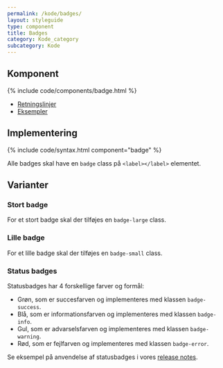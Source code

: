 ```yaml
---
permalink: /kode/badges/
layout: styleguide
type: component
title: Badges
category: Kode_category
subcategory: Kode 
---
```


## Komponent
{% include code/components/badge.html %}

<ul class="nobullet-list mt-7">
    <li><a href="/komponenter/beskeder/#retningslinjer">Retningslinjer</a></li>
    <li><a href="/komponenter/beskeder/">Eksempler</a></li>
</ul>

## Implementering

{% include code/syntax.html component="badge" %}

Alle badges skal have en `badge` class på `<label></label>` elementet.

## Varianter

### Stort badge
For et stort badge skal der tilføjes en `badge-large` class.

### Lille badge
For et lille badge skal der tilføjes en `badge-small` class.

### Status badges

Statusbadges har 4 forskellige farver og formål:

- <label class="badge badge-small badge-success">Grøn</label>, som er succesfarven og implementeres med klassen `badge-success`.
- <label class="badge badge-small badge-info">Blå</label>, som er informationsfarven og implementeres med klassen `badge-info`.
- <label class="badge badge-small badge-warning">Gul</label>, som er advarselsfarven og implementeres med klassen `badge-warning`.
- <label class="badge badge-small badge-error">Rød</label>, som er fejlfarven og implementeres med klassen `badge-error`.

Se eksempel på anvendelse af statusbadges i vores <a href="/omdesignsystemet/releases/">release notes</a>.
